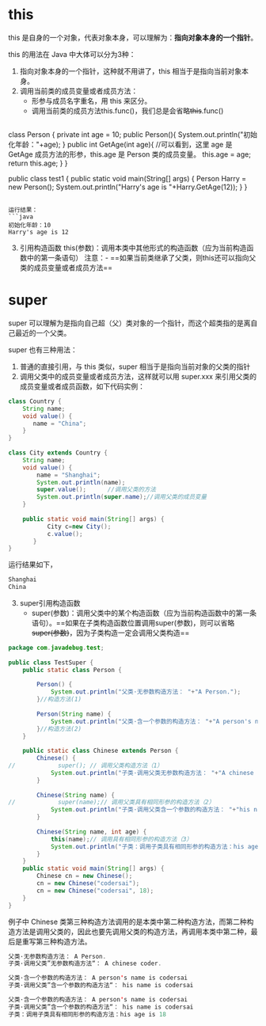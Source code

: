 # this

this 是自身的一个对象，代表对象本身，可以理解为：**指向对象本身的一个指针**。

this 的用法在 Java 中大体可以分为3种：
1. 指向对象本身的一个指针，这种就不用讲了，this 相当于是指向当前对象本身。
2. 调用当前类的成员变量或者成员方法：
	- 形参与成员名字重名，用 this 来区分。
	- 调用当前类的成员方法this.func()，我们总是会省略~~this~~.func()
	```java
class Person {
    private int age = 10;
    public Person(){
    System.out.println("初始化年龄："+age);
	}
    public int GetAge(int age){
	    //可以看到，这里 age 是 GetAge 成员方法的形参，this.age 是 Person 类的成员变量。
        this.age = age;
        return this.age;
    }
}
 
public class test1 {
    public static void main(String[] args) {
        Person Harry = new Person();
        System.out.println("Harry's age is "+Harry.GetAge(12));
    }
}
```

运行结果：
```java
初始化年龄：10
Harry's age is 12
```

3. 引用构造函数
this(参数)：调用本类中其他形式的构造函数（应为当前构造函数中的第一条语句）
注意：- ==如果当前类继承了父类，则this还可以指向父类的成员变量或者成员方法==
# super

super 可以理解为是指向自己超（父）类对象的一个指针，而这个超类指的是离自己最近的一个父类。

super 也有三种用法：

1. 普通的直接引用，与 this 类似，super 相当于是指向当前对象的父类的指针
2. 调用父类中的成员变量或者成员方法，这样就可以用 super.xxx 来引用父类的成员变量或者成员函数，如下代码实例：
```java
class Country {
    String name;
    void value() {
       name = "China";
    }
}
  
class City extends Country {
    String name;
    void value() {
	    name = "Shanghai";
	    System.out.println(name);
	    super.value();      //调用父类的方法
	    System.out.println(super.name);//调用父类的成员变量
	}
  
    public static void main(String[] args) {
	       City c=new City();
	       c.value();
       }
}
```

运行结果如下，
```java
Shanghai
China
```



3. super引用构造函数
	- super(参数)：调用父类中的某个构造函数（应为当前构造函数中的第一条语句）。==如果在子类构造函数位置调用super(参数)，则可以省略~~super(参数)~~，因为子类构造一定会调用父类构造==

```java
package com.javadebug.test;  
  
public class TestSuper {  
    public static class Person {  
  
        Person() {  
            System.out.println("父类·无参数构造方法： "+"A Person.");  
        }//构造方法(1)  
  
        Person(String name) {  
            System.out.println("父类·含一个参数的构造方法： "+"A person's name is " + name);  
        }//构造方法(2)  
    }  
  
    public static class Chinese extends Person {  
        Chinese() {  
//            super(); // 调用父类构造方法（1）  
            System.out.println("子类·调用父类无参数构造方法： "+"A chinese coder.");  
        }  
  
        Chinese(String name) {  
//            super(name);// 调用父类具有相同形参的构造方法（2）  
            System.out.println("子类·调用父类含一个参数的构造方法： "+"his name is " + name);  
        }  
  
        Chinese(String name, int age) {  
            this(name);// 调用具有相同形参的构造方法（3）  
            System.out.println("子类：调用子类具有相同形参的构造方法：his age is " + age);  
        }  
    }  
    public static void main(String[] args) {  
        Chinese cn = new Chinese();  
        cn = new Chinese("codersai");  
        cn = new Chinese("codersai", 18);  
    }  
}
```

例子中 Chinese 类第三种构造方法调用的是本类中第二种构造方法，而第二种构造方法是调用父类的，因此也要先调用父类的构造方法，再调用本类中第二种，最后是重写第三种构造方法。
```java
父类·无参数构造方法： A Person.
子类·调用父类”无参数构造方法“： A chinese coder.

父类·含一个参数的构造方法： A person's name is codersai
子类·调用父类”含一个参数的构造方法“： his name is codersai

父类·含一个参数的构造方法： A person's name is codersai
子类·调用父类”含一个参数的构造方法“： his name is codersai
子类：调用子类具有相同形参的构造方法：his age is 18
```


